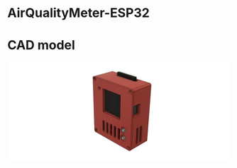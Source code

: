 # AirQualityMeter-ESP32
 
# CAD model
![enclosure](https://github.com/robertcotofana/AirQualityMeter-ESP32/blob/main/enclosure/enclosure.png)
